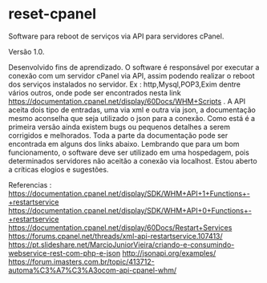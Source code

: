 # reset-cpanel
Software para reboot de serviços via API para  servidores cPanel.

Versão 1.0.

Desenvolvido fins de aprendizado.
O software é responsável por executar a conexão com um servidor cPanel via API, assim podendo realizar o reboot dos serviços instalados no servidor. Ex :  http,Mysql,POP3,Exim dentre vários outros, onde pode ser encontrados nesta link https://documentation.cpanel.net/display/60Docs/WHM+Scripts .
A API aceita dois tipo de entradas, uma  via xml e outra via json, a documentação mesmo aconselha que seja utilizado o json para a conexão.
Como está é a primeira versão ainda existem bugs ou pequenos detalhes a serem corrigidos e melhorados.
Toda a parte da documentação pode ser encontrada em alguns dos links abaixo.
Lembrando que para um bom funcionamento, o software deve ser utilizado em uma hospedagem, pois determinados servidores não aceitão a conexão via localhost.
Estou aberto a críticas elogios e sugestões. 

Referencias  : 
https://documentation.cpanel.net/display/SDK/WHM+API+1+Functions+-+restartservice   
https://documentation.cpanel.net/display/SDK/WHM+API+0+Functions+-+restartservice 
https://documentation.cpanel.net/display/60Docs/Restart+Services 
https://forums.cpanel.net/threads/xml-api-restartservice.107413/ 
https://pt.slideshare.net/MarcioJuniorVieira/criando-e-consumindo-webservice-rest-com-php-e-json 
http://jsonapi.org/examples/ 
https://forum.imasters.com.br/topic/413712-automa%C3%A7%C3%A3ocom-api-cpanel-whm/ 
